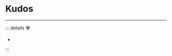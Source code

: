 # <beta>Kudos</beta>

---

<!-- =================================================== -->
<!-- =================================================== -->
<!-- =================================================== -->
<!-- =================================================== -->
<!-- =================================================== -->
::: details 🛠

-

:::
